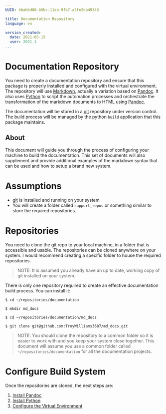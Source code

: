 ```yaml
---
UUID: bbabbd80-b5bc-11eb-9fb7-a3fe2da49343

title: Documentation Repository
language: en

version_created:
  date: 2021-05-15
  user: 2021.1
...
```



# Documentation Repository

You need to create a documentation repository and ensure that this package is properly installed and configured with the virtual environment. The repository will use [Markdown](https://daringfireball.net/projects/markdown/syntax), actually a variation based on [Pandoc](https://pandoc.org/MANUAL.html#pandocs-markdown). It also uses [Python](https://www.python.org) to script the automation processes and orchestrate the transformation of the markdown documents to HTML using [Pandoc](https://pandoc.org).

The documentation will be stored in a [git](https://git-scm.com/) repository under version control. The build process will be managed by the python `build` application that this package maintains.

## About

This document will guide you through the process of configuring your machine to build the documentation. This set of documents will also supplement and provide additional examples of the markdown syntax that can be used and how to setup a brand new system.

# Assumptions

- [git](https://git-scm.com/) is installed and running on your system
- You will create a folder called `support_repos` or something similar to store the required repositories.

# Repositories

You need to clone the git repo to your local machine, in a folder that is accessible and usable. The repositories can be cloned anywhere on your system. I would recommend creating a specific folder to house the required repositories.

>NOTE: It is assumed you already have an up to date, working copy of git installed on your system.

There is only one repository required to create an effective documentation build process. You can install it:

```
$ cd ~/repositories/documentation

$ mkdir md_docs

$ cd ~/repositories/documentation/md_docs

$ git clone git@github.com:TroyWilliams3687/md_docs.git
```

>NOTE: You should clone the repository to a common folder so it is easier to work with and you keep your system close together. This document will assume you use a common folder called `~/repositories/documentation` for all the documentation projects.

# Configure Build System

Once the repositories are cloned, the next steps are:

1. [Install Pandoc](pandoc.md)
1. [Install Python](python.md)
1. [Configure the Virtual Environment](python.md#virtual_env)